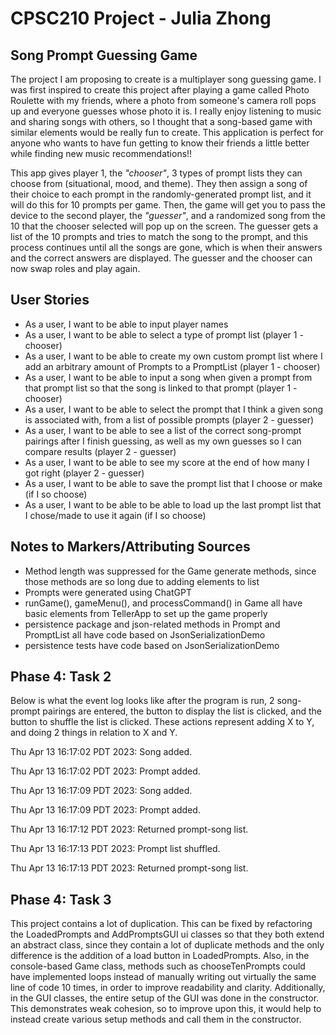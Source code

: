 # CPSC210 Project - Julia Zhong

## Song Prompt Guessing Game

The project I am proposing to create is a multiplayer song guessing game. I was first inspired to create this project
after playing a game called Photo Roulette with my friends, where a photo from someone's camera roll pops up and everyone guesses whose photo
it is. I really enjoy listening to music and sharing songs with others, so I thought that a song-based game with
similar elements would be really fun to create. This application is perfect for anyone who wants to have fun getting to know their friends a little
better while finding new music recommendations!!

This app gives player 1, the *"chooser"*, 3 types of prompt lists they can choose from (situational, mood, and theme). They then
assign a song of their choice to each prompt in the randomly-generated prompt list, and it will do this for 10 prompts
per game. Then, the game will get you to pass the device to the second player, the *"guesser"*, and a randomized song from the 10
that the chooser selected will pop up on the screen. The guesser gets a list of the 10 prompts and
tries to match the song to the prompt, and this process continues until all the songs are gone, which is when their answers and the correct answers are displayed.
The guesser and the chooser can now swap roles and play again.

## User Stories
- As a user, I want to be able to input player names
- As a user, I want to be able to select a type of prompt list (player 1 - chooser)
- As a user, I want to be able to create my own custom prompt list where I add an arbitrary amount of Prompts to a PromptList (player 1 - chooser)
- As a user, I want to be able to input a song when given a prompt from that prompt list so that the song is linked to that prompt (player 1 - chooser)
- As a user, I want to be able to select the prompt that I think a given song is associated with, from a list of possible prompts (player 2 - guesser)
- As a user, I want to be able to see a list of the correct song-prompt pairings after I finish guessing, as well as my own guesses so I can compare results (player 2 - guesser)
- As a user, I want to be able to see my score at the end of how many I got right (player 2 - guesser)
- As a user, I want to be able to save the prompt list that I choose or make (if I so choose)
- As a user, I want to be able to be able to load up the last prompt list that I chose/made to use it again (if I so choose)

## Notes to Markers/Attributing Sources
- Method length was suppressed for the Game generate methods, since those methods are so long due to adding elements to list
- Prompts were generated using ChatGPT
- runGame(), gameMenu(), and processCommand() in Game all have basic elements from TellerApp to set up the game properly
- persistence package and json-related methods in Prompt and PromptList all have code based on JsonSerializationDemo
- persistence tests have code based on JsonSerializationDemo

## Phase 4: Task 2
Below is what the event log looks like after the program is run, 2 song-prompt pairings are entered, the button to display the list is clicked, and the button to shuffle the list is clicked.
These actions represent adding X to Y, and doing 2 things in relation to X and Y.

Thu Apr 13 16:17:02 PDT 2023: Song added.

Thu Apr 13 16:17:02 PDT 2023: Prompt added.

Thu Apr 13 16:17:09 PDT 2023: Song added.

Thu Apr 13 16:17:09 PDT 2023: Prompt added.

Thu Apr 13 16:17:12 PDT 2023: Returned prompt-song list.

Thu Apr 13 16:17:13 PDT 2023: Prompt list shuffled.

Thu Apr 13 16:17:13 PDT 2023: Returned prompt-song list.

## Phase 4: Task 3

This project contains a lot of duplication. This can be fixed by refactoring the LoadedPrompts and AddPromptsGUI ui classes 
so that they both extend an abstract class, since they contain a lot of duplicate methods and the only difference is
the addition of a load button in LoadedPrompts. Also, in the console-based Game class, methods such as chooseTenPrompts could have
implemented loops instead of manually writing out virtually the same line of code 10 times, in order to improve readability and clarity. 
Additionally, in the GUI classes, the entire setup of the GUI was done in the constructor. This demonstrates weak cohesion,
so to improve upon this, it would help to instead create various setup methods and call them in the constructor.
